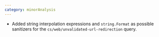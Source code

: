 ```yaml
---
category: minorAnalysis
---
```

* Added string interpolation expressions and `string.Format` as possible sanitizers for the `cs/web/unvalidated-url-redirection` query.
